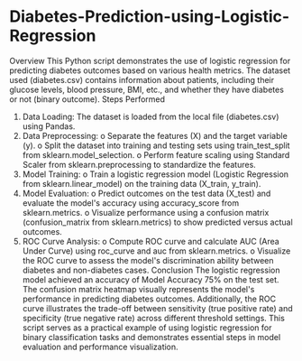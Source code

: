 # Diabetes-Prediction-using-Logistic-Regression
Overview
This Python script demonstrates the use of logistic regression for predicting diabetes outcomes based on various health metrics. The dataset used (diabetes.csv) contains information about patients, including their glucose levels, blood pressure, BMI, etc., and whether they have diabetes or not (binary outcome).
Steps Performed
1.	Data Loading: The dataset is loaded from the local file (diabetes.csv) using Pandas.
2.	Data Preprocessing: 
o	Separate the features (X) and the target variable (y).
o	Split the dataset into training and testing sets using train_test_split from sklearn.model_selection.
o	Perform feature scaling using Standard Scaler from sklearn.preprocessing to standardize the features.
3.	Model Training:
o	Train a logistic regression model (Logistic Regression from sklearn.linear_model) on the training data (X_train, y_train).
4.	Model Evaluation:
o	Predict outcomes on the test data (X_test) and evaluate the model's accuracy using accuracy_score from sklearn.metrics.
o	Visualize performance using a confusion matrix (confusion_matrix from sklearn.metrics) to show predicted versus actual outcomes.
5.	ROC Curve Analysis:
o	Compute ROC curve and calculate AUC (Area Under Curve) using roc_curve and auc from sklearn.metrics.
o	Visualize the ROC curve to assess the model's discrimination ability between diabetes and non-diabetes cases.
Conclusion
The logistic regression model achieved an accuracy of Model Accuracy 75% on the test set. The confusion matrix heatmap visually represents the model's performance in predicting diabetes outcomes. Additionally, the ROC curve illustrates the trade-off between sensitivity (true positive rate) and specificity (true negative rate) across different threshold settings.
This script serves as a practical example of using logistic regression for binary classification tasks and demonstrates essential steps in model evaluation and performance visualization.
